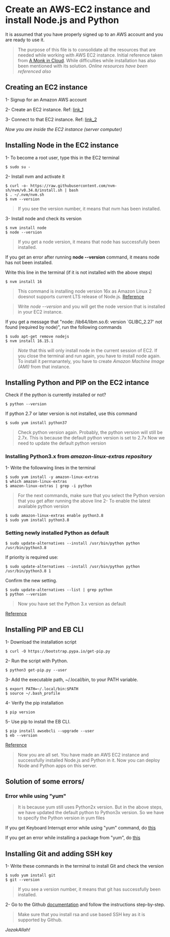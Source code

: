 # Create an AWS-EC2 instance and install Node.js and Python
It is assumed that you have properly signed up to an AWS account and you are ready to use it.

> The purpose of this file is to consolidate all the resources that are needed while working with AWS EC2 instance. Initial reference taken from [A Monk in Cloud](https://www.youtube.com/@amonkincloud). While difficulties while installation has also been mentioned with its solution. _Online resources have been referenced also_

## Creating an EC2 instance
1- Signup for an Amazon AWS account

2- Create an EC2 instance. Ref: [link_1](https://www.youtube.com/watch?v=BOIBZURNEIg)

3- Connect to that EC2 instance. Ref: [link_2](https://www.youtube.com/watch?v=GnRl6ETwHVE)

*Now you are inside the EC2 instance (server computer)*

## Installing Node in the EC2 instance
1- To become a root user, type this in the EC2 terminal
```
$ sudo su -
```

2- Install nvm and activate it
```
$ curl -o- https://raw.githubusercontent.com/nvm-sh/nvm/v0.34.0/install.sh | bash
$ . ~/.nvm/nvm.sh
$ nvm --version
```
> If you see the version number, it means that nvm has been installed.

3- Install node and check its version
```
$ nvm install node
$ node --version
```
> If you get a node version, it means that node has successfully been installed.


If you get an error after running **node --version** command, it means node has not been installed. 

Write this line in the terminal (if it is not installed with the above steps)

```
$ nvm install 16
```
> This command is installing node version 16x as Amazon Linux 2 doesnot supports current LTS release of Node.js. 
[Reference](https://docs.aws.amazon.com/sdk-for-javascript/v2/developer-guide/setting-up-node-on-ec2-instance.html#:~:text=of%20Node.js.-,Warning,-Amazon%20Linux%202)

> Write *_node --version_* and you will get the node version that is installed in your EC2 instance.

If you get a message that "node: /lib64/libm.so.6: version `GLIBC_2.27' not found (required by node)", run the following commands

```
$ sudo apt-get remove nodejs
$ nvm install 16.15.1
```

> *Note* that this will only install node in the current session of EC2. If you close the terminal and run again, you have to install node again.
> To install it permanantely, you have to create *Amazon Machine Image (AMI)* from that instance.


## Installing Python and PIP on the EC2 intance

Check if the python is currently installed or not?
```
$ python --version
```
If python 2.7 or later version is not installed, use this command
```
$ sudo yum install python37
```
> Check python version again. Probably, the python version will still be 2.7x. This is because the default python version is set to 2.7x
Now we need to update the default python version

### Installing Python3.x from *amazon-linux-extras repository*

1- Write the followwing lines in the terminal
```
$ sudo yum install -y amazon-linux-extras
$ which amazon-linux-extras
$ amazon-linux-extras | grep -i python
```

> For the next commands, make sure that you select the Python version that you get after running the above line
2- To enable the latest available python version
```
$ sudo amazon-linux-extras enable python3.8
$ sudo yum install python3.8
```

### Setting newly installed Python as default

```
$ sudo update-alternatives --install /usr/bin/python python /usr/bin/python3.8
```

If priority is required use:
```
$ sudo update-alternatives --install /usr/bin/python python /usr/bin/python3.8 1
```

Confirm the new setting.
```
$ sudo update-alternatives --list | grep python
$ python --version
```
> Now you have set the Python 3.x version as default

[Reference](https://techviewleo.com/how-to-install-python-on-amazon-linux/)


## Installing PIP and EB CLI


1- Download the installation script
```
$ curl -O https://bootstrap.pypa.io/get-pip.py
```

2- Run the script with Python.
```
$ python3 get-pip.py --user
```

3- Add the executable path, ~/.local/bin, to your PATH variable.

```
$ export PATH=~/.local/bin:$PATH
$ source ~/.bash_profile
```

4- Verify the pip installation
```
$ pip version
```

5- Use pip to install the EB CLI.
```
$ pip install awsebcli --upgrade --user
$ eb --version
```

[Reference](https://docs.aws.amazon.com/elasticbeanstalk/latest/dg/eb-cli3-install-linux.html)


> Now you are all set. You have made an AWS EC2 instance and successfully installed Node.js and Python in it. Now you can deploy Node and Python apps on this server.



## Solution of some errors/

### Error while using "yum"
> It is because yum still uses Python2x version. But in the above steps, we have updated the default python to Python3x version. So we have to specify the Python version in yum files

If you get Keyboard Interrupt error while using "yum" command, do [this](https://itecnote.com/tecnote/python-yum-crashed-with-keyboard-interrupt-error/)

If you get an error while installing a package from "yum", do [this](https://unix.stackexchange.com/questions/524552/upgraded-python-and-now-i-cant-run-yum-upgrade)



## Installing Git and adding SSH key

1- Write these commands in the terminal to install Git and check the version
```
$ sudo yum install git
$ git --version
```
> If you see a version number, it means that git has successfully been installed.



2- Go to the Github [documentation](https://docs.github.com/en/authentication/connecting-to-github-with-ssh/checking-for-existing-ssh-keys) and follow the instructions step-by-step.
> Make sure that you install rsa and use based SSH key as it is supported by Github.





*JazakAllah!*










